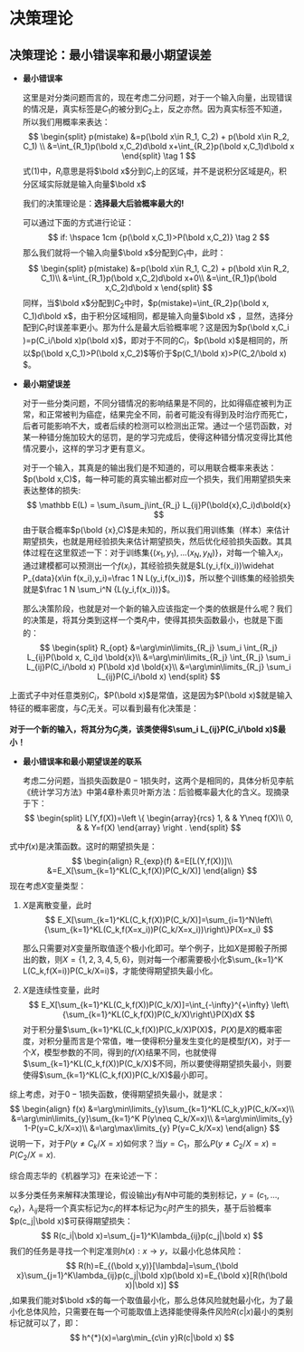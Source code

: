# 决策理论

## 决策理论：最小错误率和最小期望误差

* **最小错误率**

  这里是对分类问题而言的，现在考虑二分问题，对于一个输入向量，出现错误的情况是，真实标签是$C_1$的被分到$C_2$上，反之亦然。因为真实标签不知道，所以我们用概率来表达：
  $$
  \begin{split}
  p(mistake)
  &=p(\bold x\in R_1, C_2) + p(\bold x\in R_2, C_1) \\
  &=\int_{R_1}p(\bold x,C_2)d\bold x+\int_{R_2}p(\bold x,C_1)d\bold x 
  \end{split} \tag 1
  $$
  式$(1)$中，$R_i$意思是将$\bold x$分到$C_i$上的区域，并不是说积分区域是$R_i$，积分区域实际就是输入向量$\bold x$

  我们的决策理论是：**选择最大后验概率最大的!**

  可以通过下面的方式进行论证：
  $$
  if: \hspace 1cm {p(\bold x,C_1)>P(\bold x,C_2)} \tag 2
  $$
  那么我们就将一个输入向量$\bold x$分配到$C_1$中，此时：
  $$
  \begin{split}
  p(mistake)
  &=p(\bold x\in R_1, C_2) + p(\bold x\in R_2, C_1)\\
  &=\int_{R_1}p(\bold x,C_2)d\bold x+0\\
  &=\int_{R_1}p(\bold x,C_2)d\bold x
  \end{split}
  $$
  同样，当$\bold x​$分配到$C_2​$中时，$p(mistake)=\int_{R_2}p(\bold x, C_1)d\bold x​$，由于积分区域相同，都是输入向量$\bold x​$ ，显然，选择分配到$C_1​$时误差率更小。那为什么是最大后验概率呢？这是因为$p(\bold x,C_i )=p(C_i/\bold x)p(\bold x)​$，即对于不同的$C_i​$，$p(\bold x)​$是相同的，所以$p(\bold x,C_1)>P(\bold x,C_2)​$等价于$p(C_1/\bold x)>P(C_2/\bold x)​$。 

* **最小期望误差**

  对于一些分类问题，不同分错情况的影响结果是不同的，比如得癌症被判为正常，和正常被判为癌症，结果完全不同，前者可能没有得到及时治疗而死亡，后者可能影响不大，或者后续的检测可以检测出正常。通过一个惩罚函数，对某一种错分施加较大的惩罚，是的学习完成后，使得这种错分情况变得比其他情况要小，这样的学习才更有意义。

  对于一个输入，其真是的输出我们是不知道的，可以用联合概率来表达：$p(\bold x,C)$，每一种可能的真实输出都对应一个损失，我们用期望损失来表达整体的损失:
  $$
  \mathbb E(L) = \sum_i\sum_j\int_{R_j} L_{ij}P(\bold{x},C_i)d\bold{x}
  $$
  由于联合概率$p(\bold {x},C)$是未知的，所以我们用训练集（样本）来估计期望损失，也就是用经验损失来估计期望损失，然后优化经验损失函数。其具体过程在这里叙述一下：对于训练集$\left \{ (x_1,y_1),...(x_N,y_N) \right \}$，对每一个输入$x_i$，通过建模都可以预测出一个$f(x_i)$，其经验损失就是$L(y_i,f(x_i))\widehat P_{data}(x\in f(x_i),y_i)=\frac 1 N L(y_i,f(x_i))$，所以整个训练集的经验损失就是$\frac 1 N \sum_i^N {L(y_i,f(x_i))}$。

  那么决策阶段，也就是对一个新的输入应该指定一个类的依据是什么呢？我们的决策是，将其分类到这样一个类$R_j​$中，使得其损失函数最小，也就是下面的：
  $$
  \begin{split}
  R_{opt}
  &=\arg\min\limits_{R_j} \sum_i \int_{R_j} L_{ij}P(\bold x, C_i)d \bold{x}\\
  &=\arg\min\limits_{R_j} \int_{R_j} \sum_i L_{ij}P(C_i/\bold x) P(\bold x)d \bold{x}\\
  &=\arg\min\limits_{R_j} \sum_i L_{ij}P(C_i/\bold x)
  \end{split}
  $$

上面式子中对任意类别$C_i​$，$P(\bold x)​$是常值，这是因为$P(\bold x)​$就是输入特征的概率密度，与$C_i​$无关。可以看到最有化决策是：

**对于一个新的输入，将其分为$C_j$类，该类使得$\sum_i L_{ij}P(C_i/\bold x)$最小！**

* **最小错误率和最小期望误差的联系**

  考虑二分问题，当损失函数是$0-1​$损失时，这两个是相同的，具体分析见李航《统计学习方法》中第4章朴素贝叶斯方法：后验概率最大化的含义。现摘录于下：
  $$
  \begin{split}
  L(Y,f(X))=\left \{
  \begin{array}{rcs}
  1, & & Y\neq f(X)\\
  0, & & Y=f(X)
  \end{array}
  \right .
  \end{split}
  $$

式中$f(x)$是决策函数。这时的期望损失是：
$$
\begin{align}
R_{exp}(f)
&=E[L(Y,f(X))]\\
&=E_X[\sum_{k=1}^KL(C_k,f(X))P(C_k/X)]
\end{align}
$$
现在考虑$X$变量类型：

1. $X$是离散变量，此时
   $$
   E_X[\sum_{k=1}^KL(C_k,f(X))P(C_k/X)]=\sum_{i=1}^N\left\{\sum_{k=1}^KL(C_k,f(X=x_i))P(C_k/X=x_i))\right\}P(X=x_i)
   $$
   

   那么只需要对$X$变量所取值逐个极小化即可。举个例子，比如$X$是掷骰子所掷出的数，则$X=\left\{1,2,3,4,5,6\right\}$，则对每一个$i$都需要极小化$\sum_{k=1}^K L(C_k,f(X=i))P(C_k/X=i)$，才能使得期望损失最小化。

2. $X$是连续性变量，此时
   $$
   E_X[\sum_{k=1}^KL(C_k,f(X))P(C_k/X)]=\int_{-\infty}^{+\infty} \left\{\sum_{k=1}^KL(C_k,f(X))P(C_k/X)\right\}P(X)dX
   $$
   对于积分量$\sum_{k=1}^KL(C_k,f(X))P(C_k/X)P(X)$，$P(X)$是$X$的概率密度，对积分量而言是个常值，唯一使得积分量发生变化的是模型$f(X)$，对于一个$X$，模型参数的不同，得到的$f(X)$结果不同，也就使得$\sum_{k=1}^KL(C_k,f(X))P(C_k/X)$不同，所以要使得期望损失最小，则要使得$\sum_{k=1}^KL(C_k,f(X))P(C_k/X)$最小即可。

综上考虑，对于$0-1$损失函数，使得期望损失最小，就是求：
$$
\begin{align}
f(x)
&=\arg\min\limits_{y}\sum_{k=1}^KL(C_k,y)P(C_k/X=x)\\
&=\arg\min\limits_{y}\sum_{k=1}^K P(y\neq C_k/X=x)\\
&=\arg\min\limits_{y} 1-P(y=C_k/X=x)\\
&=\arg\max\limits_{y} P(y=C_k/X=x)
\end{align}
$$
说明一下，对于$P(y\neq C_k/X=x)$如何求？当$y=C_1$，那么$P(y\neq C_2/X=x)=P(C_2/X=x)$.

综合周志华的《机器学习》在来论述一下：

以多分类任务来解释决策理论，假设输出$y$有$N$中可能的类别标记，$y=(c_1,...,c_K)$，$\lambda_{ij}$是将一个真实标记为$c_i$的样本标记为$c_j$时产生的损失，基于后验概率$p(c_j|\bold x)$可获得期望损失：
$$
R(c_i|\bold x)=\sum_{j=1}^K\lambda_{ij}p(c_j|\bold x)
$$
我们的任务是寻找一个判定准则$h(x):x\rightarrow y$，以最小化总体风险：
$$
R(h)=E_{(\bold x,y)}[\lambda]=\sum_{\bold x}\sum_{j=1}^K\lambda_{ij}p(c_j|\bold x)p(\bold x)=E_{\bold x}[R(h(\bold x)|\bold x)]
$$
,如果我们能对$\bold x$的每一个取值最小化，那么总体风险就尅最小化，为了最小化总体风险，只需要在每一个可能取值上选择能使得条件风险$R(c|x)$最小的类别标记就可以了，即：
$$
h^{*}(x)=\arg\min_{c\in y}R(c|\bold x)
$$
